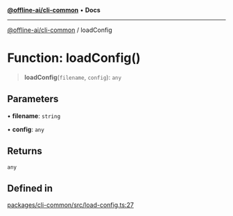 [**@offline-ai/cli-common**](../README.md) • **Docs**

***

[@offline-ai/cli-common](../globals.md) / loadConfig

# Function: loadConfig()

> **loadConfig**(`filename`, `config`): `any`

## Parameters

• **filename**: `string`

• **config**: `any`

## Returns

`any`

## Defined in

[packages/cli-common/src/load-config.ts:27](https://github.com/offline-ai/cli-common.js/blob/b6664d49a02f285de40420426c76fe42aa993479/src/load-config.ts#L27)
